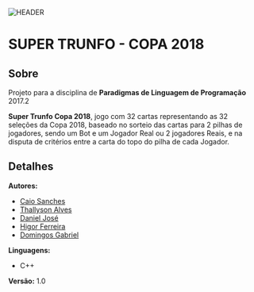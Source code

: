 

![HEADER](https://blog.umbler.com/wp-content/uploads/2016/09/post-16-08-15-trunfo-hosting-logo.png)

# **SUPER TRUNFO - COPA 2018**

## Sobre
Projeto para a disciplina de **Paradigmas de Linguagem de Programação** 2017.2

**Super Trunfo Copa 2018**, jogo com 32 cartas representando as 32 seleções da Copa 2018,  baseado no sorteio das cartas para 2 pilhas de jogadores, sendo um Bot e um Jogador Real ou 2 jogadores Reais, e na disputa de critérios entre a carta do topo do pilha de cada Jogador.

## Detalhes

 **Autores:**
 -  [Caio Sanches](http://github.com/caiosbl) 
 - [Thallyson Alves](https://github.com/thallysonjsa)
 - [Daniel José](https://github.com/danieljoose)
 - [Higor Ferreira](https://github.com/higorrfa)
 - [Domingos Gabriel](https://github.com/domingosgoa)

**Linguagens:** 
- C++

 **Versão:** 1.0
 

